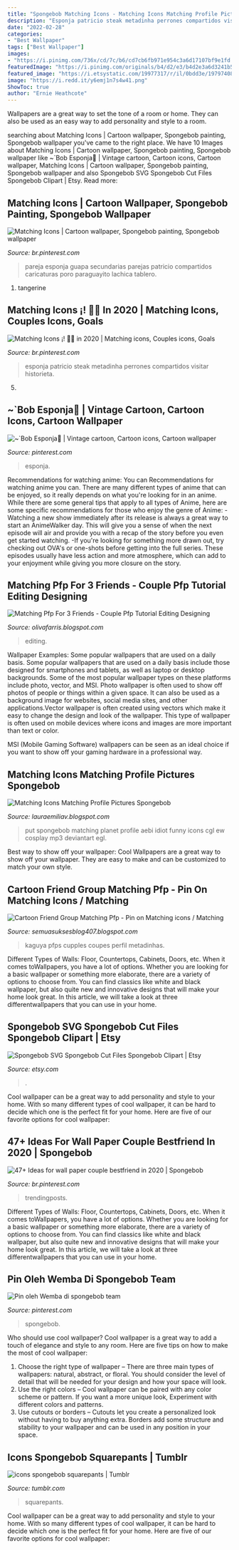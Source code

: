 ```yaml
---
title: "Spongebob Matching Icons - Matching Icons Matching Profile Pictures Spongebob"
description: "Esponja patricio steak metadinha perrones compartidos visitar historieta"
date: "2022-02-28"
categories:
- "Best Wallpaper"
tags: ["Best Wallpaper"]
images:
- "https://i.pinimg.com/736x/cd/7c/b6/cd7cb6fb971e954c3a6d17107bf9e1fd.jpg"
featuredImage: "https://i.pinimg.com/originals/b4/d2/e3/b4d2e3a6d3241b5f9d34c16c050d2dd9.jpg"
featured_image: "https://i.etsystatic.com/19977317/r/il/0bdd3e/1979740830/il_570xN.1979740830_t4i2.jpg"
image: "https://i.redd.it/y6emj1n7s4w41.png"
ShowToc: true
author: "Ernie Heathcote"
---
```



Wallpapers are a great way to set the tone of a room or home. They can also be used as an easy way to add personality and style to a room.

	

		
searching about Matching Icons | Cartoon wallpaper, Spongebob painting, Spongebob wallpaper you've came to the right place. We have 10 Images about Matching Icons | Cartoon wallpaper, Spongebob painting, Spongebob wallpaper like ~`Bob Esponja🎉 | Vintage cartoon, Cartoon icons, Cartoon wallpaper, Matching Icons | Cartoon wallpaper, Spongebob painting, Spongebob wallpaper and also Spongebob SVG Spongebob Cut Files Spongebob Clipart | Etsy. Read more:
		
    
## Matching Icons | Cartoon Wallpaper, Spongebob Painting, Spongebob Wallpaper

<img loading=lazy src="https://i.pinimg.com/736x/6e/02/24/6e022442896f1a72810308ea3709151c.jpg" onerror="this.onerror=null;this.src='https://tse4.mm.bing.net/th?id=OIP.6o8JciYdszcfU_XuROCmFQHaI1&amp;pid=15.1';" alt="Matching Icons | Cartoon wallpaper, Spongebob painting, Spongebob wallpaper">

_Source: br.pinterest.com_

>pareja esponja guapa secundarias parejas patricio compartidos caricaturas poro paraguayito lachica tablero. 

	

1. tangerine 

    
## Matching Icons ¡! 🌱🌿 In 2020 | Matching Icons, Couples Icons, Goals

<img loading=lazy src="https://i.pinimg.com/236x/d6/fd/5c/d6fd5c968ce4d5403ecc0655c61f4da6.jpg?nii=t" onerror="this.onerror=null;this.src='https://tse4.mm.bing.net/th?id=OIP.x_8sJ3n56V_PivOFZLub_wAAAA&amp;pid=15.1';" alt="Matching Icons ¡! 🌱🌿 in 2020 | Matching icons, Couples icons, Goals">

_Source: br.pinterest.com_

>esponja patricio steak metadinha perrones compartidos visitar historieta. 

	

5.

    
## ~`Bob Esponja🎉 | Vintage Cartoon, Cartoon Icons, Cartoon Wallpaper

<img loading=lazy src="https://i.pinimg.com/736x/93/a6/84/93a68461da343e89b8e8a4770a6e4aa8.jpg" onerror="this.onerror=null;this.src='https://tse3.mm.bing.net/th?id=OIP.9jaT9ao6bamiP89CvzAEHAHaHa&amp;pid=15.1';" alt="~`Bob Esponja🎉 | Vintage cartoon, Cartoon icons, Cartoon wallpaper">

_Source: pinterest.com_

>esponja. 

	

Recommendations for watching anime: You can
Recommendations for watching anime you can. There are many different types of anime that can be enjoyed, so it really depends on what you're looking for in an anime. While there are some general tips that apply to all types of Anime, here are some specific recommendations for those who enjoy the genre of Anime: 
-Watching a new show immediately after its release is always a great way to start an AnimeWalker day. This will give you a sense of when the next episode will air and provide you with a recap of the story before you even get started watching. 
-If you're looking for something more drawn out, try checking out OVA's or one-shots before getting into the full series. These episodes usually have less action and more atmosphere, which can add to your enjoyment while giving you more closure on the story.

    
## Matching Pfp For 3 Friends - Couple Pfp Tutorial Editing Designing

<img loading=lazy src="https://i.redd.it/y6emj1n7s4w41.png" onerror="this.onerror=null;this.src='https://tse4.mm.bing.net/th?id=OIP.Z1FpEcApCmFi56hlAMXoOAHaCl&amp;pid=15.1';" alt="Matching Pfp For 3 Friends - Couple Pfp Tutorial Editing Designing">

_Source: olivafarris.blogspot.com_

>editing. 

	

Wallpaper Examples: Some popular wallpapers that are used on a daily basis.
Some popular wallpapers that are used on a daily basis include those designed for smartphones and tablets, as well as laptop or desktop backgrounds. Some of the most popular wallpaper types on these platforms include photo, vector, and MSI. 
Photo wallpaper is often used to show off photos of people or things within a given space. It can also be used as a background image for websites, social media sites, and other applications.Vector wallpaper is often created using vectors which make it easy to change the design and look of the wallpaper. This type of wallpaper is often used on mobile devices where icons and images are more important than text or color. 

MSI (Mobile Gaming Software) wallpapers can be seen as an ideal choice if you want to show off your gaming hardware in a professional way.

    
## Matching Icons Matching Profile Pictures Spongebob

<img loading=lazy src="https://i.pinimg.com/originals/b4/d2/e3/b4d2e3a6d3241b5f9d34c16c050d2dd9.jpg" onerror="this.onerror=null;this.src='https://tse2.mm.bing.net/th?id=OIP.OwtgWL-pPBo1qoTxoELxWQAAAA&amp;pid=15.1';" alt="Matching Icons Matching Profile Pictures Spongebob">

_Source: lauraemiliav.blogspot.com_

>put spongebob matching planet profile aebi idiot funny icons cgl ew cosplay mp3 deviantart egl. 

	

Best way to show off your wallpaper:
Cool Wallpapers are a great way to show off your wallpaper. They are easy to make and can be customized to match your own style.

    
## Cartoon Friend Group Matching Pfp - Pin On Matching Icons / Matching

<img loading=lazy src="https://i.pinimg.com/736x/3a/c1/ac/3ac1aceec8d8bed80fbe19251cd23bc5.jpg" onerror="this.onerror=null;this.src='https://tse4.mm.bing.net/th?id=OIP.GM0MfBLOMqbTmw-sD36evgHaHa&amp;pid=15.1';" alt="Cartoon Friend Group Matching Pfp - Pin on Matching icons / Matching">

_Source: semuasuksesblog407.blogspot.com_

>kaguya pfps cupples coupes perfil metadinhas. 

	

Different Types of Walls: Floor, Countertops, Cabinets, Doors, etc.
When it comes toWallpapers, you have a lot of options. Whether you are looking for a basic wallpaper or something more elaborate, there are a variety of options to choose from. You can find classics like white and black wallpaper, but also quite new and innovative designs that will make your home look great. In this article, we will take a look at three differentwallpapers that you can use in your home.

    
## Spongebob SVG Spongebob Cut Files Spongebob Clipart | Etsy

<img loading=lazy src="https://i.etsystatic.com/19977317/r/il/0bdd3e/1979740830/il_570xN.1979740830_t4i2.jpg" onerror="this.onerror=null;this.src='https://tse3.mm.bing.net/th?id=OIP.Uv0B1sLpnIecn-zS_HO8LgHaHa&amp;pid=15.1';" alt="Spongebob SVG Spongebob Cut Files Spongebob Clipart | Etsy">

_Source: etsy.com_

>. 

	

Cool wallpaper can be a great way to add personality and style to your home. With so many different types of cool wallpaper, it can be hard to decide which one is the perfect fit for your home. Here are five of our favorite options for cool wallpaper: 

    
## 47+ Ideas For Wall Paper Couple Bestfriend In 2020 | Spongebob

<img loading=lazy src="https://i.pinimg.com/originals/82/fb/f7/82fbf72788e2468463e4912623a71f30.jpg" onerror="this.onerror=null;this.src='https://tse4.mm.bing.net/th?id=OIP._nUONxa1A_3HcvA_6siaFAAAAA&amp;pid=15.1';" alt="47+ Ideas for wall paper couple bestfriend in 2020 | Spongebob">

_Source: br.pinterest.com_

>trendingposts. 

	

Different Types of Walls: Floor, Countertops, Cabinets, Doors, etc.
When it comes toWallpapers, you have a lot of options. Whether you are looking for a basic wallpaper or something more elaborate, there are a variety of options to choose from. You can find classics like white and black wallpaper, but also quite new and innovative designs that will make your home look great. In this article, we will take a look at three differentwallpapers that you can use in your home.

    
## Pin Oleh Wemba Di Spongebob Team

<img loading=lazy src="https://i.pinimg.com/736x/cd/7c/b6/cd7cb6fb971e954c3a6d17107bf9e1fd.jpg" onerror="this.onerror=null;this.src='https://tse4.mm.bing.net/th?id=OIP.ShdvsC6UPoRQOQ5JKn7EJgHaHY&amp;pid=15.1';" alt="Pin oleh Wemba di spongebob team">

_Source: pinterest.com_

>spongebob. 

	

Who should use cool wallpaper?
Cool wallpaper is a great way to add a touch of elegance and style to any room. Here are five tips on how to make the most of cool wallpaper: 
1) Choose the right type of wallpaper – There are three main types of wallpapers: natural, abstract, or floral. You should consider the level of detail that will be needed for your design and how your space will look. 
2) Use the right colors – Cool wallpaper can be paired with any color scheme or pattern. If you want a more unique look, Experiment with different colors and patterns. 
3) Use cutouts or borders – Cutouts let you create a personalized look without having to buy anything extra. Borders add some structure and stability to your wallpaper and can be used in any position in your space.

    
## Icons Spongebob Squarepants | Tumblr

<img loading=lazy src="https://64.media.tumblr.com/523f42ef096b1853f6fa78dd18b4b19b/tumblr_n6tb8xZ2WB1t38urao7_500.png" onerror="this.onerror=null;this.src='https://tse2.mm.bing.net/th?id=OIP.WoF8y2x2rWWNEEPzNJcRsgHaHa&amp;pid=15.1';" alt="icons spongebob squarepants | Tumblr">

_Source: tumblr.com_

>squarepants. 

	

Cool wallpaper can be a great way to add personality and style to your home. With so many different types of cool wallpaper, it can be hard to decide which one is the perfect fit for your home. Here are five of our favorite options for cool wallpaper: 

